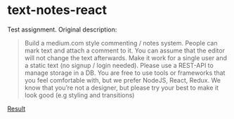 # text-notes-react

Test assignment. Original description:

> Build a medium.com style commenting / notes system.
People can mark text and attach a comment to it.
You can assume that the editor will not change the text afterwards.
Make it work for a single user and a static text (no signup / login needed).
Please use a REST-API to manage storage in a DB.
You are free to use tools or frameworks that you feel comfortable with, but we prefer
NodeJS, React, Redux.
We know that you’re not a designer, but please try your best to make it look good
(e.g styling and transitions)

[Result](https://antonlapshin.github.io/text-notes-react)

